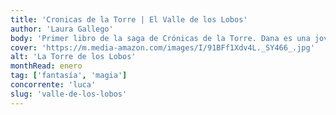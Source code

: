 ```yaml
---
title: 'Cronicas de la Torre | El Valle de los Lobos'
author: 'Laura Gallego'
body: 'Primer libro de la saga de Crónicas de la Torre. Dana es una joven que vive en un castillo con su padre, un mago poderoso. Dana no tiene poderes mágicos, pero su padre la ama y la protege. Un día, Dana descubre que su padre ha sido asesinado y que ella es la siguiente en la lista..'
cover: 'https://m.media-amazon.com/images/I/91BFf1Xdv4L._SY466_.jpg'
alt: 'La Torre de los Lobos'
monthRead: enero
tag: ['fantasía', 'magia']
concorrente: 'luca'
slug: 'valle-de-los-lobos'
---
```


